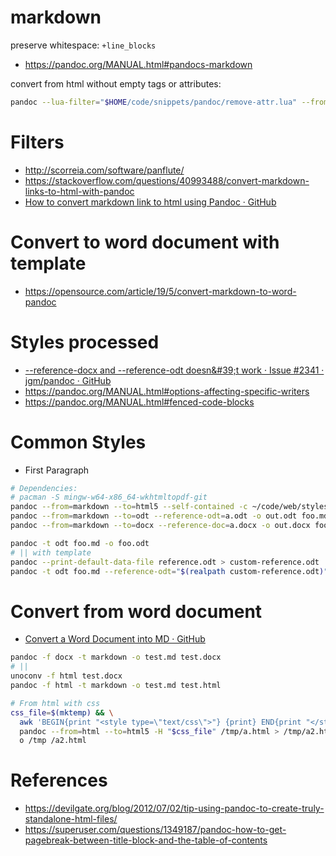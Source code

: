 # markdown

preserve whitespace: `+line_blocks`

- https://pandoc.org/MANUAL.html#pandocs-markdown

convert from html without empty tags or attributes:

```bash
pandoc --lua-filter="$HOME/code/snippets/pandoc/remove-attr.lua" --from=html --to=gfm-raw_html-native_divs-native_spans --wrap=none a.html -o a.md
```

# Filters

- http://scorreia.com/software/panflute/
- https://stackoverflow.com/questions/40993488/convert-markdown-links-to-html-with-pandoc
- [How to convert markdown link to html using Pandoc · GitHub](https://gist.github.com/dixonsiu/28c473f93722e586e6d53b035923967c)

# Convert to word document with template

- https://opensource.com/article/19/5/convert-markdown-to-word-pandoc

# Styles processed

- [\-\-reference\-docx and \-\-reference\-odt doesn&\#39;t work · Issue \#2341 · jgm/pandoc · GitHub](https://github.com/jgm/pandoc/issues/2341)
- https://pandoc.org/MANUAL.html#options-affecting-specific-writers
- https://pandoc.org/MANUAL.html#fenced-code-blocks

# Common Styles

- First Paragraph

```bash
# Dependencies:
# pacman -S mingw-w64-x86_64-wkhtmltopdf-git
pandoc --from=markdown --to=html5 --self-contained -c ~/code/web/styles/github.css -o out.html foo.md
pandoc --from=markdown --to=odt --reference-odt=a.odt -o out.odt foo.md
pandoc --from=markdown --to=docx --reference-doc=a.docx -o out.docx foo.md

pandoc -t odt foo.md -o foo.odt
# || with template
pandoc --print-default-data-file reference.odt > custom-reference.odt
pandoc -t odt foo.md --reference-odt="$(realpath custom-reference.odt)" -o foo.odt
```

# Convert from word document

- [Convert a Word Document into MD · GitHub](https://gist.github.com/vzvenyach/7278543)

```bash
pandoc -f docx -t markdown -o test.md test.docx
# ||
unoconv -f html test.docx
pandoc -f html -t markdown -o test.md test.html

# From html with css
css_file=$(mktemp) && \
  awk 'BEGIN{print "<style type=\"text/css\">"} {print} END{print "</style>"}' ~/env-repo/common/code/web/styles/github.css > "$css_file" && \
  pandoc --from=html --to=html5 -H "$css_file" /tmp/a.html > /tmp/a2.html && \
  o /tmp /a2.html
```

# References

- https://devilgate.org/blog/2012/07/02/tip-using-pandoc-to-create-truly-standalone-html-files/
- https://superuser.com/questions/1349187/pandoc-how-to-get-pagebreak-between-title-block-and-the-table-of-contents
